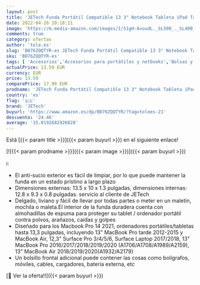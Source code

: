 ```yaml
---
layout: post
title: 'JETech Funda Portátil Compatible 13 3" Notebook Tableta iPad Tab  Maletín de Bolsa Impermeable  Sleeve Compatible Macbook Air/Pro  MacBook Pro de 13"  12.3 Surface Pro  Surface Laptop  Gris Oscuro '
date: 2022-04-26 10:18:11
image: 'https://m.media-amazon.com/images/I/51gH-AvoudL._SL500_._SL400_.jpg'
comments: true
category: ofertas
author: 'tole.es'
slug: 'B076ZQQTYR-es JETech Funda Portátil Compatible 13 3" Notebook Tableta...'
sku: 'B076ZQQTYR-es'
tags: [ 'Accesorios','Accesorios para portátiles y netbooks','Bolsas y fundas para portátiles y netbooks','Fundas blandas para portátiles y netbooks','Informática','ipad','jetech','🇪🇸', ]
actualPrice: 13.59 EUR
currency: EUR
price: 13.59
comparePrice: 17.99 EUR
prodname: 'JETech Funda Portátil Compatible 13 3" Notebook Tableta iPad Tab  Maletín de Bolsa Impermeable  Sleeve Compatible Macbook Air/Pro  MacBook Pro de 13"  12.3 Surface Pro  Surface Laptop  Gris Oscuro '
country: 'es'
flag: '🇪🇸'
brand: 'JETech'
buyurl: 'https://www.amazon.es/dp/B076ZQQTYR/?tag=tolees-21'
descuento: '24.46'
average: '15.0192682926828'
---
```


Está [{{< param title >}}]({{< param buyurl >}}) en el siguiente enlace!

[![{{< param prodname >}}]({{< param image >}})]({{< param buyurl >}})

ℹ️:

- El anti-sucio exterior es fácil de limpiar, por lo que puede mantener la funda en un estado prístino a largo plazo
- Dimensiones externas: 13.5 x 10 x 1.3 pulgadas, dimensiones internas: 12.8 x 9.3 x 0.8 pulgadas. servicio al cliente de JETech
- Delgado, liviano y fácil de llevar por todas partes o meter en un maletín, mochila o maleta.El interior de la funda duradera cuenta con almohadillas de espuma para proteger su tablet / ordenador portátil contra polvos, arañazos, caídas y golpes
- Diseñado para los Macbook Pro 14 2021, ordenadores portátiles/tabletas hasta 13,3 pulgadas, incluyendo 13" MacBook Pro tarde 2012-2015 y MacBook Air, 12,3" Surface Pro 3/4/5/6, Surface Laptop 2017/2018, 13" MacBook Pro 2016/2017/2018/2019/2020 (A1706/A1708/A1989/A2159), 13" MacBook Air 2018/2019/2020(A1932/A2179)
- Un bolsillo frontal adicional puede contener las cosas como bolígrafos, móviles, cables, cargadores, batería externa, etc

[🛒 Ver la oferta!!]({{< param buyurl >}})

